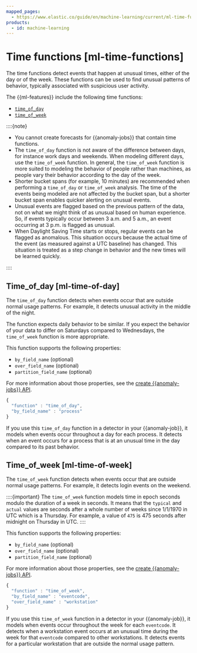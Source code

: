 ```yaml
---
mapped_pages:
  - https://www.elastic.co/guide/en/machine-learning/current/ml-time-functions.html
products:
  - id: machine-learning
---
```


# Time functions [ml-time-functions]

The time functions detect events that happen at unusual times, either of the day or of the week. These functions can be used to find unusual patterns of behavior, typically associated with suspicious user activity.

The {{ml-features}} include the following time functions:

* [`time_of_day`](ml-time-functions.md#ml-time-of-day)
* [`time_of_week`](ml-time-functions.md#ml-time-of-week)

::::{note}
* You cannot create forecasts for {{anomaly-jobs}} that contain time functions.
* The `time_of_day` function is not aware of the difference between days, for instance work days and weekends. When modeling different days, use the `time_of_week` function. In general, the `time_of_week` function is more suited to modeling the behavior of people rather than machines, as people vary their behavior according to the day of the week.
* Shorter bucket spans (for example, 10 minutes) are recommended when performing a `time_of_day` or `time_of_week` analysis. The time of the events being modeled are not affected by the bucket span, but a shorter bucket span enables quicker alerting on unusual events.
* Unusual events are flagged based on the previous pattern of the data, not on what we might think of as unusual based on human experience. So, if events typically occur between 3 a.m. and 5 a.m., an event occurring at 3 p.m. is flagged as unusual.
* When Daylight Saving Time starts or stops, regular events can be flagged as anomalous. This situation occurs because the actual time of the event (as measured against a UTC baseline) has changed. This situation is treated as a step change in behavior and the new times will be learned quickly.

::::



## Time_of_day [ml-time-of-day]

The `time_of_day` function detects when events occur that are outside normal usage patterns. For example, it detects unusual activity in the middle of the night.

The function expects daily behavior to be similar. If you expect the behavior of your data to differ on Saturdays compared to Wednesdays, the `time_of_week` function is more appropriate.

This function supports the following properties:

* `by_field_name` (optional)
* `over_field_name` (optional)
* `partition_field_name` (optional)

For more information about those properties, see the [create {{anomaly-jobs}} API](https://www.elastic.co/docs/api/doc/elasticsearch/operation/operation-ml-put-job).

```js
{
  "function" : "time_of_day",
  "by_field_name" : "process"
}
```

If you use this `time_of_day` function in a detector in your {{anomaly-job}}, it models when events occur throughout a day for each process. It detects when an event occurs for a process that is at an unusual time in the day compared to its past behavior.


## Time_of_week [ml-time-of-week]

The `time_of_week` function detects when events occur that are outside normal usage patterns. For example, it detects login events on the weekend.

::::{important}
The `time_of_week` function models time in epoch seconds modulo the duration of a week in seconds. It means that the `typical` and `actual` values are seconds after a whole number of weeks since 1/1/1970 in UTC which is a Thursday. For example, a value of `475` is 475 seconds after midnight on Thursday in UTC.
::::


This function supports the following properties:

* `by_field_name` (optional)
* `over_field_name` (optional)
* `partition_field_name` (optional)

For more information about those properties, see the [create {{anomaly-jobs}} API](https://www.elastic.co/docs/api/doc/elasticsearch/operation/operation-ml-put-job).

```js
{
  "function" : "time_of_week",
  "by_field_name" : "eventcode",
  "over_field_name" : "workstation"
}
```

If you use this `time_of_week` function in a detector in your {{anomaly-job}}, it models when events occur throughout the week for each `eventcode`. It detects when a workstation event occurs at an unusual time during the week for that `eventcode` compared to other workstations. It detects events for a particular workstation that are outside the normal usage pattern.

